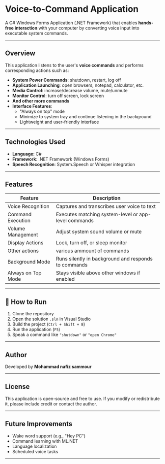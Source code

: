 # Voice-to-Command Application

A C# Windows Forms Application (.NET Framework) that enables **hands-free interaction** with your computer by converting voice input into executable system commands.

---

## Overview

This application listens to the user's **voice commands** and performs corresponding actions such as:

- **System Power Commands**: shutdown, restart, log off
- **Application Launching**: open browsers, notepad, calculator, etc.
- **Media Control**: increase/decrease volume, mute/unmute
- **Monitor Control**: turn off screen, lock screen
- **And other more commands**
- **Interface Features**:
  - "Always on top" mode
  - Minimize to system tray and continue listening in the background
  - Lightweight and user-friendly interface

---

## Technologies Used

- **Language**: C#
- **Framework**: .NET Framework (Windows Forms)
- **Speech Recognition**: System.Speech or Whisper integration

---

## Features

| Feature                    | Description                                               |
|----------------------------|-----------------------------------------------------------|
|    Voice Recognition       | Captures and transcribes user voice to text               |
|    Command Execution       | Executes matching system-level or app-level commands      |
|    Volume Management       | Adjust system sound volume or mute                        |
|    Display Actions         | Lock, turn off, or sleep monitor                          |
|    Other actions           | various ammount of commands
|    Background Mode         | Runs silently in background and responds to commands      |
|    Always on Top Mode      | Stays visible above other windows if enabled              |


---

## 🚀 How to Run

1. Clone the repository
2. Open the solution `.sln` in Visual Studio
3. Build the project (`Ctrl + Shift + B`)
4. Run the application (`F5`)
5. Speak a command like `"shutdown"` or `"open Chrome"`

---

## Author

Developed by **Mohammad nafiz sammour**

---

## License

This application is open-source and free to use. If you modify or redistribute it, please include credit or contact the author.

---

## Future Improvements

- Wake word support (e.g., "Hey PC")
- Command learning with ML.NET
- Language localization
- Scheduled voice tasks

---



